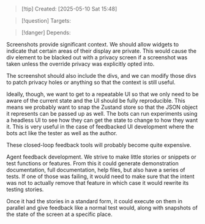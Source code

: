 
>[!tip] Created: [2025-05-10 Sat 15:48]

>[!question] Targets: 

>[!danger] Depends: 

Screenshots provide significant context. We should allow widgets to indicate that certain areas of their display are private. This would cause the div element to be blacked out with a privacy screen if a screenshot was taken unless the override privacy was explicitly opted into. 

The screenshot should also include the divs, and we can modify those divs to patch privacy holes or anything so that the context is still useful. 

Ideally, though, we want to get to a repeatable UI so that we only need to be aware of the current state and the UI should be fully reproducible. This means we probably want to snap the Zustand store so that the JSON object it represents can be passed up as well. The bots can run experiments using a headless UI to see how they can get the state to change to how they want it. This is very useful in the case of feedbacked UI development where the bots act like the tester as well as the author.

These closed-loop feedback tools will probably become quite expensive. 

Agent feedback development. We strive to make little stories or snippets or test functions or features. From this it could generate demonstration documentation, full documentation, help files, but also have a series of tests. If one of those was failing, it would need to make sure that the intent was not to actually remove that feature in which case it would rewrite its testing stories. 

Once it had the stories in a standard form, it could execute on them in parallel and give feedback like a normal test would, along with snapshots of the state of the screen at a specific place. 